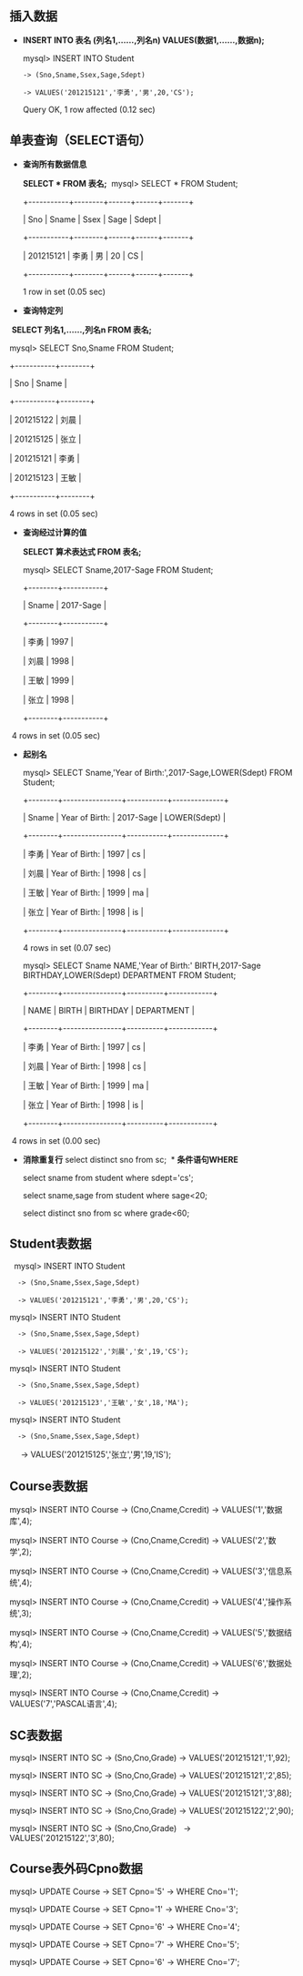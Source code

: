 ## 插入数据
* **INSERT INTO 表名 (列名1,……,列名n) VALUES(数据1,……,数据n);**
  
  mysql> INSERT INTO Student
      
      -> (Sno,Sname,Ssex,Sage,Sdept)
      
      -> VALUES('201215121','李勇','男',20,'CS');
  
  Query OK, 1 row affected (0.12 sec)
## 单表查询（SELECT语句）
* **查询所有数据信息**
  
  **SELECT * FROM 表名;**
  mysql> SELECT * FROM Student;
  
  +-----------+--------+------+------+-------+
  
  | Sno       | Sname  | Ssex | Sage | Sdept |
  
  +-----------+--------+------+------+-------+
  
  | 201215121 | 李勇   | 男   |   20 | CS    |
  
  +-----------+--------+------+------+-------+
  
  1 row in set (0.05 sec)
* **查询特定列**
  
  **SELECT 列名1,……,列名n FROM 表名;**
  
  mysql> SELECT Sno,Sname FROM Student;
  
  +-----------+--------+
  
  | Sno       | Sname  |
  
  +-----------+--------+
  
  | 201215122 | 刘晨   |
  
  | 201215125 | 张立   |
  
  | 201215121 | 李勇   |
  
  | 201215123 | 王敏   |
  
  +-----------+--------+
  
  4 rows in set (0.05 sec)
* **查询经过计算的值**
  
  **SELECT 算术表达式 FROM 表名;**
  
  mysql> SELECT Sname,2017-Sage FROM Student;
  
  +--------+-----------+
  
  | Sname  | 2017-Sage |
  
  +--------+-----------+
  
  | 李勇   |      1997 |
  
  | 刘晨   |      1998 |
  
  | 王敏   |      1999 |
  
  | 张立   |      1998 |
  
  +--------+-----------+
  
  4 rows in set (0.05 sec)
* **起别名**
  
  mysql> SELECT Sname,'Year of Birth:',2017-Sage,LOWER(Sdept) FROM Student;
  
  +--------+----------------+-----------+--------------+
  
  | Sname  | Year of Birth: | 2017-Sage | LOWER(Sdept) |
  
  +--------+----------------+-----------+--------------+
  
  | 李勇   | Year of Birth: |      1997 | cs           |
  
  | 刘晨   | Year of Birth: |      1998 | cs           |
  
  | 王敏   | Year of Birth: |      1999 | ma           |
  
  | 张立   | Year of Birth: |      1998 | is           |
  
  +--------+----------------+-----------+--------------+
  
  4 rows in set (0.07 sec)

  
  mysql> SELECT Sname NAME,'Year of Birth:' BIRTH,2017-Sage BIRTHDAY,LOWER(Sdept) DEPARTMENT FROM Student;
  
  +--------+----------------+----------+------------+
  
  | NAME   | BIRTH          | BIRTHDAY | DEPARTMENT |
  
  +--------+----------------+----------+------------+
  
  | 李勇   | Year of Birth: |     1997 | cs         |
  
  | 刘晨   | Year of Birth: |     1998 | cs         |
  
  | 王敏   | Year of Birth: |     1999 | ma         |
  
  | 张立   | Year of Birth: |     1998 | is         |
  
  +--------+----------------+----------+------------+
  
  4 rows in set (0.00 sec)
 * **消除重复行** 
  select distinct sno from sc;
  * **条件语句WHERE**
    
    select sname from student where sdept='cs';
    
    select sname,sage from student where sage<20;
    
    select distinct sno from sc where grade<60;
## Student表数据
  
  mysql> INSERT INTO Student
      
      -> (Sno,Sname,Ssex,Sage,Sdept)
      
      -> VALUES('201215121','李勇','男',20,'CS');
  
  mysql> INSERT INTO Student
      
      -> (Sno,Sname,Ssex,Sage,Sdept)
      
      -> VALUES('201215122','刘晨','女',19,'CS');

  
  mysql> INSERT INTO Student
      
      -> (Sno,Sname,Ssex,Sage,Sdept)
      
      -> VALUES('201215123','王敏','女',18,'MA');

  
  mysql> INSERT INTO Student
      
      -> (Sno,Sname,Ssex,Sage,Sdept)
      
      -> VALUES('201215125','张立','男',19,'IS');
## Course表数据
mysql> INSERT INTO Course
    -> (Cno,Cname,Ccredit)
    -> VALUES('1','数据库',4);

mysql> INSERT INTO Course
    -> (Cno,Cname,Ccredit)
    -> VALUES('2','数学',2);

mysql> INSERT INTO Course
    -> (Cno,Cname,Ccredit)
    -> VALUES('3','信息系统',4);

mysql> INSERT INTO Course
    -> (Cno,Cname,Ccredit)
    -> VALUES('4','操作系统',3);

mysql> INSERT INTO Course
    -> (Cno,Cname,Ccredit)
    -> VALUES('5','数据结构',4);

mysql> INSERT INTO Course
    -> (Cno,Cname,Ccredit)
    -> VALUES('6','数据处理',2);

mysql> INSERT INTO Course
    -> (Cno,Cname,Ccredit)
    -> VALUES('7','PASCAL语言',4);
## SC表数据
mysql> INSERT INTO SC
    -> (Sno,Cno,Grade)
    -> VALUES('201215121','1',92);

mysql> INSERT INTO SC
    -> (Sno,Cno,Grade)
    -> VALUES('201215121','2',85);

mysql> INSERT INTO SC
    -> (Sno,Cno,Grade)
    -> VALUES('201215121','3',88);

mysql> INSERT INTO SC
    -> (Sno,Cno,Grade)
    -> VALUES('201215122','2',90);

mysql> INSERT INTO SC
    -> (Sno,Cno,Grade)
    -> VALUES('201215122','3',80);
## Course表外码Cpno数据
mysql> UPDATE Course
    -> SET Cpno='5'
    -> WHERE Cno='1';

mysql> UPDATE Course
    -> SET Cpno='1'
    -> WHERE Cno='3';

mysql> UPDATE Course
    -> SET Cpno='6'
    -> WHERE Cno='4';

mysql> UPDATE Course
    -> SET Cpno='7'
    -> WHERE Cno='5';

mysql> UPDATE Course
    -> SET Cpno='6'
    -> WHERE Cno='7';
